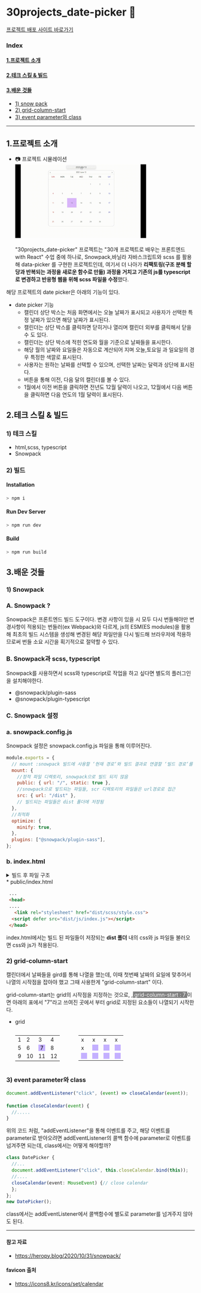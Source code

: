 # 30projects_date-picker 📅

[프로젝트 배포 사이트 바로가기](https://badahertz52.github.io/30projects_date-picker/)

### Index

#### <a href="#introduce">1.프로젝트 소개</a>

#### <a href="#tech">2.테크 스킬 & 빌드</a>

#### <a href="study">3.배운 것들</a>

- <a href="#snow-pack">1) snow pack</a>
- <a href="#grid">2) grid-column-start</a>
- <a href="#event">3) event parameter와 class</a>

---

## <div id="introduce">1.프로젝트 소개</div>

- 📷 프로젝트 시뮬레이션
  <br/>
  <img alt="date picker simulation" src="./date-picker.gif" width="350px">
  <br/>
  <br/>
  "30projects_date-picker" 프로젝트는 "30개 프로젝트로 배우는 프론트엔드 with React" 수업 중에 하나로, Snowpack,바닐라 자바스크립트와 scss 를 활용해 data-picker 를 구현한 프로젝트인데, 여기서 더 나아가 **리팩토링(구조 분해 할당과 반복되는 과정을 새로운 함수로 만듦) 과정을 거치고 기존의 js를 typescript로 변경하고 반응형 웹을 위해 scss 파일을 수정**했다.

해당 프로젝트의 date picker은 아래의 기능이 있다.

- date picker 기능
  - 캘린더 상단 박스는 처음 화면에서는 오늘 날짜가 표시되고 사용자가 선택한 특정 날짜가 있으면 해당 날짜가 표시된다.
  - 캘린더는 상단 박스를 클릭하면 닫히거나 열리며 캘린더 외부를 클릭해서 닫을 수 도 있다.
  - 캘린더는 상단 박스에 적힌 연도와 월을 기준으로 날짜들을 표시한다.
  - 해당 월의 날짜와 요일들은 자동으로 계산되어 지며 오늘,토요일 과 일요일의 경우 특정한 색깔로 표시된다.
  - 사용자는 원하는 날짜를 선택할 수 있으며, 선택한 날짜는 달력과 상단에 표시된다.
  - 버튼을 통해 이전, 다음 달의 캘린더를 볼 수 있다.
  - 1월에서 이전 버튼을 클릭하면 전년도 12월 달력이 나오고, 12월에서 다음 버튼을 클릭하면 다음 연도의 1월 달력이 표시된다.

## <div id="tech">2.테크 스킬 & 빌드</div>

### 1) 테크 스킬

- html,scss, typescript
- Snowpack

### 2) 빌드

#### Installation

```bash
> npm i
```

#### Run Dev Server

```bash
> npm run dev
```

#### Build

```bash
> npm run build
```

## <div id="study">3.배운 것들</div>

### <div id="snow-pack">1) Snowpack</div>

### A. Snowpack ?

Snowpack은 프론트엔드 빌드 도구이다.
변경 사항이 있을 시 모두 다시 번들해야만 변경사항이 적용되는 번들러(ex Webpack)와 다르게, js의 ESM(ES modules)을 활용해 최초의 빌드 시스템을 생성해 변경된 해당 파일만을 다시 빌드해 브라우저에 적용하므로써 번들 소요 시간을 획기적으로 절약할 수 있다.

### B. Snowpack과 scss, typescript

Snowpack를 사용하면서 scss와 typescript로 작업을 하고 싶다면 별도의 플러그인을 설치해야한다.

- @snowpack/plugin-sass
- @snowpack/plugin-typescript

### C. Snowpack 설정

### a. snowpack.config.js

Snowpack 설정은 snowpack.config.js 파일을 통해 이루어진다.

```js
module.exports = {
  // mount :snowpack 빌드에 사용할 ‘현재 경로‘와 빌드 결과로 연결할 ‘빌드 경로‘를 지정
  mount: {
    //정적 파일 디렉토리, snowpack으로 빌드 되지 않음
    public: { url: "/", static: true },
    //snowpack으로 빟드되는 파일들, scr 디렉토리의 파일들은 url경로로 접근
    src: { url: "/dist" },
    // 빌드되는 파일들은 dist 폴더에 저장됨
  },
  //최적화
  optimize: {
    minify: true,
  },
  plugins: ["@snowpack/plugin-sass"],
};
```

### b. index.html

<details>
<summary>빌드 후 파일 구조</summary>
<div markdown="1">

  <img markdown="1" alt="project file structure" src="./documents.png" height="300px">

</div>
</details>
* public/index.html
  
```html
 ...
 <head>
 ....
   <link rel="stylesheet" href="dist/scss/style.css">
  <script defer src="dist/js/index.js"></script>
 </head>
```
 index.html에서는  빌드 된 파일들이 저장되는 **dist 폴더** 내의 css와 js 파일들 불러오면 css와 js가 적용된다.

### <div id="grid">2) grid-column-start</div>

캘린더에서 날짜들을 gird를 통해 나열을 했는데, 이때 첫번째 날짜의 요일에 맞추어서 나열의 시작점을 잡아야 했고 그때 사용한게 "grid-column-start" 이다.

grid-column-start는 grid의 시작점을 지정하는 것으로, ,<span style="background-color:gray; color:white"> grid-column-start : 7 </span> 이면 아래의 표에서 "7"라고 쓰여진 곳에서 부터 grid로 지정된 요소들이 나열되기 시작한다.

- grid
  <div style="display:flex; width=300px;">
  <div style="margin-right:50px;">

  |     |     |                                                                              |     |
  | --- | --- | ---------------------------------------------------------------------------- | --- |
  | 1   | 2   | 3                                                                            | 4   |
  | 5   | 6   | <div style="background-color:#C4B0FF; color:black;text-align:center">7</div> | 8   |
  | 9   | 10  | 11                                                                           | 12  |

  </div>

  <div>

  |                                                                                                     |                                                                                                      |                                                                                                      |                                                                                                      |
  | --------------------------------------------------------------------------------------------------- | ---------------------------------------------------------------------------------------------------- | ---------------------------------------------------------------------------------------------------- | ---------------------------------------------------------------------------------------------------- |
  | x                                                                                                   | x                                                                                                    | x                                                                                                    | x                                                                                                    |
  | x                                                                                                   | <div style="background-color:#C4B0FF; color:black;text-align:center; width:16px; height:16px"></div> | <div style="background-color:#C4B0FF; color:black;text-align:center; width:16px; height:16px"></div> | <div style="background-color:#C4B0FF; color:black;text-align:center; width:16px; height:16px"></div> |
  | <div style="background-color:#C4B0FF; color:black;text-align:center;width:16px; height:16px"></div> | <div style="background-color:#C4B0FF; color:black;text-align:center; width:16px; height:16px"></div> | <div style="background-color:#C4B0FF; color:black;text-align:center;width:16px; height:16px"></div>  | <div style="background-color:#C4B0FF; color:black;text-align:center; width:16px; height:16px"></div> |

  </div>
  </div>

### <div id="event"> 3) event parameter와 class</div>

```js
document.addEventListener("click", (event) => closeCalendar(event));

function closeCalendar(event) {
  //.....
}
```

위의 코드 처럼, "addEventListener"을 통해 이벤트를 주고, 해당 이벤트를 parameter로 받아오려면 addEventListener의 콜백 함수에 parameter로 이벤트를 넘겨주면 되는데, class에서는 어떻게 해야할까?

```typescript
class DatePicker {
  //...
  document.addEventListener("click", this.closeCalendar.bind(this));
  //....
  closeCalendar(event: MouseEvent) {// close calendar
  };
};
new DatePicker();
```

class에서는 addEventListener에서 콜백함수에 별도로 parameter를 넘겨주지 않아도 된다.

---

#### 참고 자료

- https://heropy.blog/2020/10/31/snowpack/

#### favicon 출처

- https://icons8.kr/icons/set/calendar
